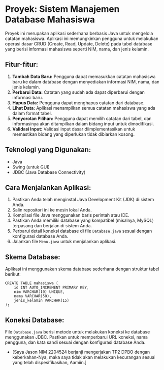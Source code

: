 # Proyek: Sistem Manajemen Database Mahasiswa

Proyek ini merupakan aplikasi sederhana berbasis Java untuk mengelola catatan mahasiswa. Aplikasi ini memungkinkan pengguna untuk melakukan operasi dasar CRUD (Create, Read, Update, Delete) pada tabel database yang berisi informasi mahasiswa seperti NIM, nama, dan jenis kelamin.

## Fitur-fitur:

1. **Tambah Data Baru:** Pengguna dapat memasukkan catatan mahasiswa baru ke dalam database dengan menyediakan informasi NIM, nama, dan jenis kelamin.
2. **Perbarui Data:** Catatan yang sudah ada dapat diperbarui dengan informasi baru.
3. **Hapus Data:** Pengguna dapat menghapus catatan dari database.
4. **Lihat Data:** Aplikasi menampilkan semua catatan mahasiswa yang ada dalam format tabel.
5. **Penyorotan Pilihan:** Pengguna dapat memilih catatan dari tabel, dan informasinya akan ditampilkan dalam bidang input untuk dimodifikasi.
6. **Validasi Input:** Validasi input dasar diimplementasikan untuk memastikan bidang yang diperlukan tidak dibiarkan kosong.

## Teknologi yang Digunakan:

- Java
- Swing (untuk GUI)
- JDBC (Java Database Connectivity)

## Cara Menjalankan Aplikasi:

1. Pastikan Anda telah menginstal Java Development Kit (JDK) di sistem Anda.
2. Salin repositori ini ke mesin lokal Anda.
3. Kompilasi file Java menggunakan baris perintah atau IDE.
4. Pastikan Anda memiliki database yang kompatibel (misalnya, MySQL) terpasang dan berjalan di sistem Anda.
5. Perbarui detail koneksi database di file `Database.java` sesuai dengan konfigurasi database Anda.
6. Jalankan file `Menu.java` untuk menjalankan aplikasi.

## Skema Database:

Aplikasi ini menggunakan skema database sederhana dengan struktur tabel berikut:

```
CREATE TABLE mahasiswa (
    id INT AUTO_INCREMENT PRIMARY KEY,
    nim VARCHAR(10) UNIQUE,
    nama VARCHAR(50),
    jenis_kelamin VARCHAR(15)
);
```

## Koneksi Database:

File `Database.java` berisi metode untuk melakukan koneksi ke database menggunakan JDBC. Pastikan untuk memperbarui URL koneksi, nama pengguna, dan kata sandi sesuai dengan konfigurasi database Anda.

- [Saya Jason NIM 2204524 berjanji mengerjakan TP2 DPBO dengan keberkahan-Nya, maka saya tidak akan melakukan kecurangan sesuai yang telah dispesifikasikan, Aamiin.]

